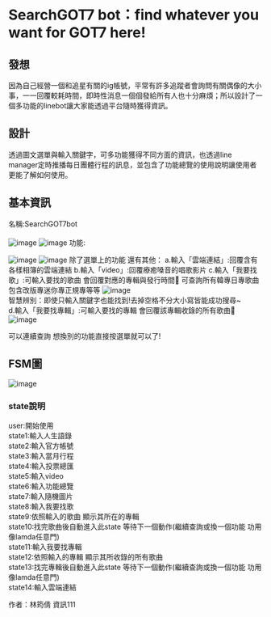 # SearchGOT7 bot：find whatever you want for GOT7 here!


## 發想
因為自己經營一個和追星有關的ig帳號，平常有許多追蹤者會詢問有關偶像的大小事，一一回覆較耗時間，即時性消息一個個發給所有人也十分麻煩；所以設計了一個多功能的linebot讓大家能透過平台隨時獲得資訊。

## 設計
透過圖文選單與輸入關鍵字，可多功能獲得不同方面的資訊，也透過line manager定時推播每日團體行程的訊息，並包含了功能總覽的使用說明讓使用者更能了解如何使用。

## 基本資訊
名稱:SearchGOT7bot <br /> <br />
![image](https://github.com/littledylanracoon/searchforyou/blob/master/img/linebot.jpg)
![image](https://github.com/littledylanracoon/searchforyou/blob/master/img/bot.png)
功能:

![image](https://github.com/littledylanracoon/searchforyou/blob/master/img/function.jpg)
![image](https://github.com/littledylanracoon/searchforyou/blob/master/img/pic.png)
除了選單上的功能 還有其他：
a.輸入「雲端連結」:回覆含有各樣相簿的雲端連結
b.輸入「video」:回覆療癒嗓音的唱歌影片
c.輸入「我要找歌」:可輸入要找的歌曲 會回覆對應的專輯與發行時間🎵 可查詢所有韓專日專歌曲 包含改版專迷你專正規專等等
![image](https://github.com/littledylanracoon/searchforyou/blob/master/img/song.jpg) <br />
智慧辨別：即使只輸入關鍵字也能找到!去掉空格不分大小寫皆能成功搜尋~ <br />
d.輸入「我要找專輯」:可輸入要找的專輯 會回覆該專輯收錄的所有歌曲🎵
![image](https://github.com/littledylanracoon/searchforyou/blob/master/img/album.jpg) <br />

可以連續查詢 想換別的功能直接按選單就可以了! 

## FSM圖
![image](https://github.com/littledylanracoon/searchforyou/blob/master/fsm.png)

### state說明

user:開始使用<br />
state1:輸入人生語錄<br />
state2:輸入官方帳號<br />
state3:輸入當月行程<br />
state4:輸入投票總匯<br />
state5:輸入video<br />
state6:輸入功能總覽<br />
state7:輸入隨機圖片<br />
state8:輸入我要找歌<br />
state9:依照輸入的歌曲 顯示其所在的專輯<br />
state10:找完歌曲後自動進入此state 等待下一個動作(繼續查詢或換一個功能 功用像lamda任意門)<br />
state11:輸入我要找專輯<br />
state12:依照輸入的專輯 顯示其所收錄的所有歌曲<br />
state13:找完專輯後自動進入此state 等待下一個動作(繼續查詢或換一個功能 功用像lamda任意門)<br />
state14:輸入雲端連結<br />

作者：林筠倩 資訊111 


